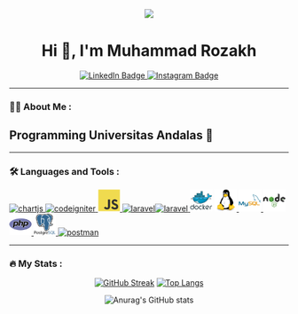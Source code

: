 <div id="header" align="center">
 <img src="https://i.pinimg.com/564x/ee/33/69/ee3369f79097a1e4c1c95742b2483a15.jpg" width="300"/>

</div>


 <h1 align="center">Hi 👋, I'm Muhammad Rozakh</h1>
<div id="badges" align="center">
  <a href="https://www.linkedin.com/in/muhammad-rozakh-b7b820247/">  
 <img src="https://img.shields.io/badge/LinkedIn-blue?style=for-the-badge&logo=linkedin&logoColor=white" alt="LinkedIn Badge"/>
</a>
<a href="https://www.instagram.com/1rozakk/?next=https%3A%2F%2Fwww.instagram.com%2F1.cakk%2F%3Fhl%3Did">
<img src="https://img.shields.io/badge/Instagram-E4405F?style=for-the-badge&logo=instagram&logoColor=white" alt="Instagram Badge"/>
</a>
</div>

---
### :man_technologist: About Me :


 ## Programming Universitas Andalas 👋

---

### :hammer_and_wrench: Languages and Tools :


<p align="left"> 
<a href="https://www.chartjs.org" target="_blank" rel="noreferrer"> <img src="https://www.chartjs.org/media/logo-title.svg" alt="chartjs" width="40" height="40"/> </a> 
<a href="https://codeigniter.com" target="_blank" rel="noreferrer"> <img src="https://cdn.worldvectorlogo.com/logos/codeigniter.svg" alt="codeigniter" width="40" height="40"/> </a> 
<a href="https://developer.mozilla.org/en-US/docs/Web/JavaScript" target="_blank" rel="noreferrer"> <img src="https://raw.githubusercontent.com/devicons/devicon/master/icons/javascript/javascript-original.svg" alt="javascript" width="40" height="40"/> 
</a> <a href="https://laravel.com/" target="_blank" rel="noreferrer"> <img src="https://laravel.com/img/logomark.min.svg" alt="laravel" width="40" height="40"/><img src="https://laravel.com/img/logotype.min.svg" alt="laravel" width="40" height="40"/> </a> 
  <img src="https://github.com/devicons/devicon/blob/master/icons/docker/docker-original-wordmark.svg" title="Docker" alt="Java" width="40" height="40"/>
 <a href="https://www.linux.org/" target="_blank" rel="noreferrer"> <img src="https://raw.githubusercontent.com/devicons/devicon/master/icons/linux/linux-original.svg" alt="linux" width="40" height="40"/> </a> 
<a href="https://www.mysql.com/" target="_blank" rel="noreferrer"> <img src="https://raw.githubusercontent.com/devicons/devicon/master/icons/mysql/mysql-original-wordmark.svg" alt="mysql" width="40" height="40"/> </a> 
<a href="https://nodejs.org" target="_blank" rel="noreferrer"> <img src="https://raw.githubusercontent.com/devicons/devicon/master/icons/nodejs/nodejs-original-wordmark.svg" alt="nodejs" width="40" height="40"/> </a> 
 <a href="https://www.php.net" target="_blank" rel="noreferrer"> <img src="https://raw.githubusercontent.com/devicons/devicon/master/icons/php/php-original.svg" alt="php" width="40" height="40"/> </a> <a href="https://www.postgresql.org" target="_blank" rel="noreferrer"> <img src="https://raw.githubusercontent.com/devicons/devicon/master/icons/postgresql/postgresql-original-wordmark.svg" alt="postgresql" width="40" height="40"/> </a> <a href="https://postman.com" target="_blank" rel="noreferrer"> <img src="https://www.vectorlogo.zone/logos/getpostman/getpostman-icon.svg" alt="postman" width="40" height="40"/> </a> 


---

### :fire: My Stats :
<div id="badges" align="center">

 <a href="https://git.io/streak-stats"><img src="https://github-readme-streak-stats.herokuapp.com?user=rozak17" alt="GitHub Streak" /></a> 
 [![Top Langs](https://github-readme-stats.vercel.app/api/top-langs/?username=rozak17)](https://github.com/anuraghazra/github-readme-stats)

 ![Anurag's GitHub stats](https://github-readme-stats.vercel.app/api?username=rozak17&show_icons=true&theme=dark)
</div> 
 
 <!--
**rozak17/rozak17** is a ✨ _special_ ✨ repository because its `README.md` (this file) appears on your GitHub profile.


Here are some ideas to get you started:

- 🔭 I’m currently working on ...
- 🌱 I’m currently learning ...
- 👯 I’m looking to collaborate on ...
- 🤔 I’m looking for help with ...
- 💬 Ask me about ...
- 📫 How to reach me: ...
- 😄 Pronouns: ...
- ⚡ Fun fact: ...
-->
